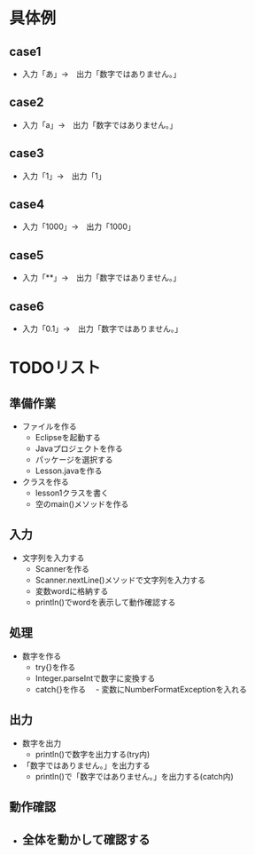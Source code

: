 # 具体例
## case1
- 入力「あ」→　出力「数字ではありません。」
## case2
- 入力「a」→　出力「数字ではありません。」
## case3
- 入力「1」→　出力「1」
## case4
- 入力「1000」→　出力「1000」
## case5
- 入力「**」→　出力「数字ではありません。」
## case6
- 入力「0.1」→　出力「数字ではありません。」

# TODOリスト
## 準備作業
- ファイルを作る
  - Eclipseを起動する
  - Javaプロジェクトを作る
  - パッケージを選択する
  - Lesson.javaを作る
- クラスを作る 
  - lesson1クラスを書く
  - 空のmain()メソッドを作る

## 入力
- 文字列を入力する
  - Scannerを作る
  - Scanner.nextLine()メソッドで文字列を入力する
  - 変数wordに格納する
  - println()でwordを表示して動作確認する

## 処理
- 数字を作る
  - try{}を作る
  - Integer.parseIntで数字に変換する
  - catch{}を作る
　- 変数にNumberFormatExceptionを入れる

## 出力
- 数字を出力
  - println()で数字を出力する(try内)
- 「数字ではありません。」を出力する
  - println()で「数字ではありません。」を出力する(catch内)

## 動作確認
- 全体を動かして確認する
  - 


